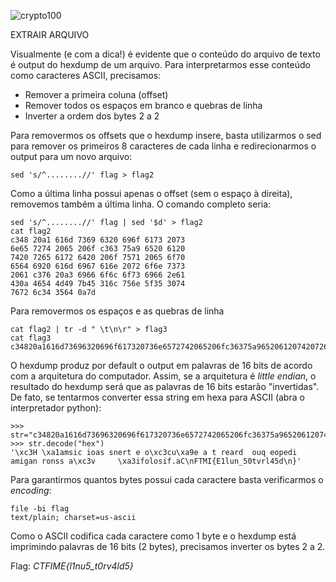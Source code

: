 ![crypto100](../../_images/crypto100)

EXTRAIR ARQUIVO

Visualmente (e com a dica!) é evidente que o conteúdo do arquivo de texto é output do hexdump de um arquivo. Para interpretarmos esse conteúdo como caracteres ASCII, precisamos:

- Remover a primeira coluna (offset)
- Remover todos os espaços em branco e quebras de linha
- Inverter a ordem dos bytes 2 a 2

Para removermos os offsets que o hexdump insere, basta utilizarmos o sed para remover os primeiros 8 caracteres de cada linha e redirecionarmos o output para um novo arquivo:

    sed 's/^........//' flag > flag2

Como a última linha possui apenas o offset (sem o espaço à direita), removemos também a última linha. O comando completo seria:

    sed 's/^........//' flag | sed '$d' > flag2
    cat flag2
    c348 20a1 616d 7369 6320 696f 6173 2073
    6e65 7274 2065 206f c363 75a9 6520 6120
    7420 7265 6172 6420 206f 7571 2065 6f70
    6564 6920 616d 6967 616e 2072 6f6e 7373
    2061 c376 20a3 6966 6f6c 6f73 6966 2e61
    430a 4654 4d49 7b45 316c 756e 5f35 3074
    7672 6c34 3564 0a7d

Para removermos os espaços e as quebras de linha

    cat flag2 | tr -d " \t\n\r" > flag3
    cat flag3
    c34820a1616d73696320696f617320736e6572742065206fc36375a9652061207420726561726420206f757120656f7065646920616d6967616e20726f6e73732061c37620a369666f6c6f7369662e61430a46544d497b45316c756e5f35307476726c3435640a7d

O hexdump produz por default o output em palavras de 16 bits de acordo com a arquitetura do computador. Assim, se a arquitetura é *little endian*, o resultado do hexdump será que as palavras de 16 bits estarão "invertidas". De fato, se tentarmos converter essa string em hexa para ASCII (abra o interpretador python):

    >>> str="c34820a1616d73696320696f617320736e6572742065206fc36375a9652061207420726561726420206f757120656f7065646920616d6967616e20726f6e73732061c37620a369666f6c6f7369662e61430a46544d497b45316c756e5f35307476726c3435640a7d"
    >>> str.decode("hex")
    '\xc3H \xa1amsic ioas snert e o\xc3cu\xa9e a t reard  ouq eopedi amigan ronss a\xc3v     \xa3ifolosif.aC\nFTMI{E1lun_50tvrl45d\n}'

Para garantirmos quantos bytes possui cada caractere basta verificarmos o *encoding*:

    file -bi flag
    text/plain; charset=us-ascii

Como o ASCII codifica cada caractere como 1 byte e o hexdump está imprimindo palavras de 16 bits (2 bytes), precisamos inverter os bytes 2 a 2.


Flag: *CTFIME{l1nu5_t0rv4ld5}*

